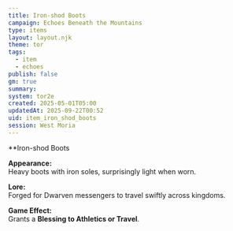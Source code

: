 ```yaml
---
title: Iron-shod Boots
campaign: Echoes Beneath the Mountains
type: items
layout: layout.njk
theme: tor
tags:
  - item
  - echoes
publish: false
gm: true
summary:
system: tor2e
created: 2025-05-01T05:00
updatedAt: 2025-09-22T00:52
uid: item_iron_shod_boots
session: West Moria
---
```

**Iron-shod Boots

**Appearance:**  
Heavy boots with iron soles, surprisingly light when worn.

**Lore:**  
Forged for Dwarven messengers to travel swiftly across kingdoms.

**Game Effect:**  
Grants a **Blessing to Athletics or Travel**.

